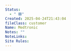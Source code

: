 ```yaml
---
Status:
  - " 🟩"
Created: 2025-04-24T21:43:04
fileClass: customer
Name: Medtronic
Notes: ""
NoteLinks: 
Site Rules:
---
```


